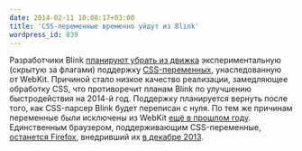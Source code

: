 ```yaml
---
date: 2014-02-11 10:08:17+03:00
title: 'CSS-переменные временно уйдут из Blink'
wordpress_id: 839
---
```


Разработчики Blink [планируют убрать из движка](https://groups.google.com/a/chromium.org/d/msg/blink-dev/ScKw9zYRkBc/dP4IrrUFPHMJ) экспериментальную (скрытую за флагами) поддержку [CSS-переменных](http://www.w3.org/TR/css-variables/), унаследованную от WebKit. Причиной стало низкое качество реализации, замедляющее обработку CSS, что противоречит планам Blink по улучшению быстродействия на 2014-й год. Поддержку планируется вернуть после того, как CSS-парсер Blink будет переписан с нуля. По тем же причинам переменные были исключены из WebKit [ещё в прошлом году](https://lists.webkit.org/pipermail/webkit-dev/2013-April/024476.html). Единственным браузером, поддерживающим CSS-переменные, [останется Firefox](http://caniuse.com/css-variables), внедривший их [в декабре 2013](http://web-standards.ru/news/829/).
